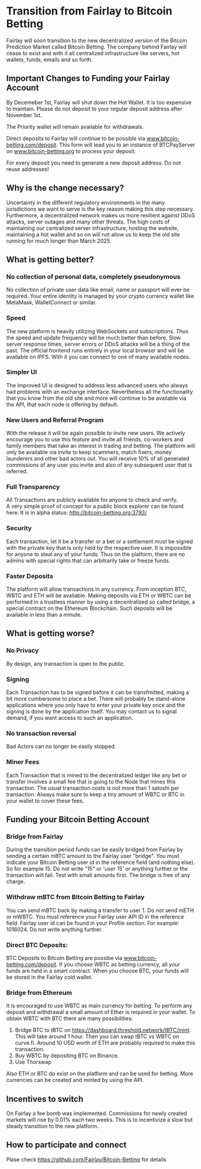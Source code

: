 # Transition from Fairlay to Bitcoin Betting

Fairlay will soon  transition to the new decentralized version of the Bitcoin Prediction Market called Bitcoin Betting. The company behind Fairlay will cease to exist and with it all centralized infrastructure like servers, hot wallets, funds, emails and so forth. 



## Important Changes to Funding your Fairlay Account

By Decemeber 1st, Fairlay will shut down the Hot Wallet. It is too expensive to maintain. Please do not deposit to your regular deposit address after November 1st.   

The Priority wallet will remain available for withdrawals.   

Direct deposits to Fairlay will continue to be possible via www.bitcoin-betting.com/deposit. This form will lead you to an instance of BTCPayServer on www.bitcoin-betting.org to process your deposit.  

For every deposit you need to generate a new deposit address. Do not reuse addresses!


## Why is the change necessary?

Uncertainty in the different regulatory environments in the many jurisdictions we want to serve is the key reason making this step necessary. Furthermore, a decentralized network makes us more resilient against DDoS attacks, server outages and many other threats.
The high costs of maintaining our centralized server infrastructure, hosting the website, maintaining a hot wallet and so on will not allow us to keep the old site running for much longer than March 2025.   

## What is getting better?

### No collection of personal data, completely pseudonymous

No collection of private user data like email, name or passport will ever be required. Your entire identity is managed by your crypto currency wallet like MetaMask, WalletConnect or similar.  

### Speed

The new platform is heavily utilizing WebSockets and subscriptions. Thus the speed and update frequency will be much better than before.  Slow server response times, server errors or DDoS attacks will be a thing of the past. The official frontend runs entirely in your local browser and will be available on IPFS. With it you can connect to one of many available nodes.

### Simpler UI

The improved UI is designed to address less advanced users who always had problems with an exchange interface.  Nevertheless all the functionality that you know from the old site and more will continue to be available via the API, that each node is offering by default.

### New Users and Referral Program

With the release it will be again possible to invite new users. We actively encourage you to use this feature and invite all friends, co-workers and family members that take an interest in trading and betting.  The platform will only be available via invite to keep scammers, match fixers, money launderers and other bad actors out.  You will receive 10% of all generated commissions of any user you invite and also of any subsequent user that is referred.

### Full Transparency 

All Transactions are publicly available for anyone to check and verify.  
A very simple proof of concept for a public block explorer can be found here.  It is in alpha status: http://bitcoin-betting.org:3793/

### Security

Each transaction, let it be a transfer or a bet or a settlement must be signed with the private key that is only held by the respective user. It is impossible for anyone to steal any of your funds. Thus on the platform, there are no admins with special rights that can arbitrarily take or freeze funds. 

### Faster Deposits

The platform will allow transactions in any currency.  From inception BTC, WBTC and ETH will be available. Making deposits via ETH or WBTC can be performed in a trustless manner by using a decentralized so called bridge, a special contract on the Ethereum Blockchain. Such deposits will be available in less than a minute.

## What is getting worse?

### No Privacy

By design, any transaction is open to the public. 

### Signing

Each Transaction has to be signed before it can be transfmitted, making a bit more cumbersome to place a bet. There will probably be stand-alone applications where you only have to enter your private key once and the signing 
is done by the application itself. You may contact us to signal demand, if you want access to such an application.

### No transaction reversal

Bad Actors can no longer be easily stopped. 

### Miner Fees

Each Transaction that is mined to the decentralized ledger like any bet or transfer involves a small fee that is going to the Node that mines this transaction. The usual transaction costs is not more than 1 satoshi per transaction. Always make sure to keep a tiny amount of WBTC or BTC in your wallet to cover these fees. 



## Funding your Bitcoin Betting Account



### Bridge from Fairlay

During the transition period funds can be easily bridged from Fairlay by sending a certain mBTC amount to the Fairlay user "bridge".
You must indicate your Bitcoin Betting user id  in the reference field (and nothing else).  So for example  15. Do not write "15" or 'user 15' or anything further or the transaction will fail.  Test with small amounts first. 
The bridge is free of any charge. 

### Withdraw mBTC from Bitcoin Betting to Fairlay

You can send mBTC back by making a transfer to user 1. Do not send mETH or mWBTC.  You must reference your Fairlay user API ID in the reference field. Fairlay user id can be found in your Profile section. For example: 1016024. Do not write anything further.

### Direct BTC Deposits:

BTC Deposits to Bitcoin Betting are possibe via www.bitcoin-betting.com/deposit. If you choose WBTC as betting currency, all your funds are held in a smart contract. When you choose BTC, your funds will be stored in the Fairlay cold wallet. 

### Bridge from Ethereum

It is encouraged to use WBTC as main currency for betting.  To perform any deposit and withdrawal a small amount of Ether is required in your wallet.  To obtain WBTC with BTC there are many possibilities:

1. Bridge BTC to tBTC on https://dashboard.threshold.network/tBTC/mint.  This will take around 1 hour. Then you can swap tBTC vs WBTC on curve.fi. Around 10 USD worth of ETH are probably required to make this transaction.
2. Buy WBTC by depositing BTC on Binance.
3. Use Thorswap

Also ETH or BTC do exist on the platform and can be used for betting. More currencies can be created and minted by using the API.



## Incentives to switch

On Fairlay a fee bomb was implemented. Commissions for newly created markets will rise by 0.01% each two weeks.  This is to incentivize a slow but steady transition to the new platform.  

## How to participate and connect

Plase check https://github.com/Fairlay/Bitcoin-Betting  for details 










